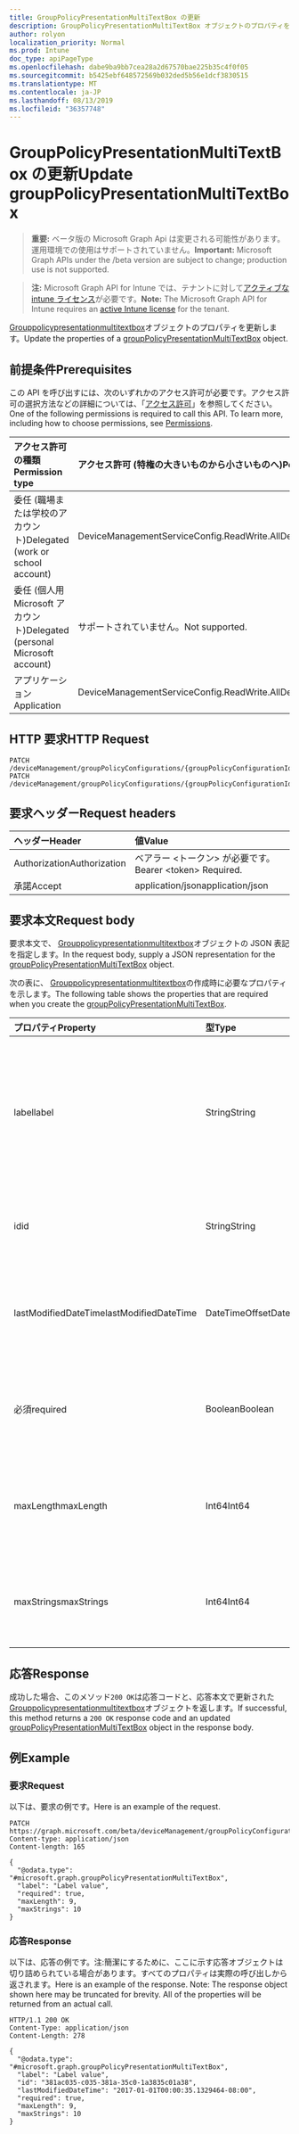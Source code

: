 ```yaml
---
title: GroupPolicyPresentationMultiTextBox の更新
description: GroupPolicyPresentationMultiTextBox オブジェクトのプロパティを更新します。
author: rolyon
localization_priority: Normal
ms.prod: Intune
doc_type: apiPageType
ms.openlocfilehash: dabe9ba9bb7cea28a2d67570bae225b35c4f0f05
ms.sourcegitcommit: b5425ebf648572569b032ded5b56e1dcf3830515
ms.translationtype: MT
ms.contentlocale: ja-JP
ms.lasthandoff: 08/13/2019
ms.locfileid: "36357748"
---
```

# <a name="update-grouppolicypresentationmultitextbox"></a><span data-ttu-id="2ec32-103">GroupPolicyPresentationMultiTextBox の更新</span><span class="sxs-lookup"><span data-stu-id="2ec32-103">Update groupPolicyPresentationMultiTextBox</span></span>

> <span data-ttu-id="2ec32-104">**重要:** ベータ版の Microsoft Graph Api は変更される可能性があります。運用環境での使用はサポートされていません。</span><span class="sxs-lookup"><span data-stu-id="2ec32-104">**Important:** Microsoft Graph APIs under the /beta version are subject to change; production use is not supported.</span></span>

> <span data-ttu-id="2ec32-105">**注:** Microsoft Graph API for Intune では、テナントに対して[アクティブな intune ライセンス](https://go.microsoft.com/fwlink/?linkid=839381)が必要です。</span><span class="sxs-lookup"><span data-stu-id="2ec32-105">**Note:** The Microsoft Graph API for Intune requires an [active Intune license](https://go.microsoft.com/fwlink/?linkid=839381) for the tenant.</span></span>

<span data-ttu-id="2ec32-106">[Grouppolicypresentationmultitextbox](../resources/intune-grouppolicy-grouppolicypresentationmultitextbox.md)オブジェクトのプロパティを更新します。</span><span class="sxs-lookup"><span data-stu-id="2ec32-106">Update the properties of a [groupPolicyPresentationMultiTextBox](../resources/intune-grouppolicy-grouppolicypresentationmultitextbox.md) object.</span></span>

## <a name="prerequisites"></a><span data-ttu-id="2ec32-107">前提条件</span><span class="sxs-lookup"><span data-stu-id="2ec32-107">Prerequisites</span></span>
<span data-ttu-id="2ec32-p101">この API を呼び出すには、次のいずれかのアクセス許可が必要です。アクセス許可の選択方法などの詳細については、「[アクセス許可](/graph/permissions-reference)」を参照してください。</span><span class="sxs-lookup"><span data-stu-id="2ec32-p101">One of the following permissions is required to call this API. To learn more, including how to choose permissions, see [Permissions](/graph/permissions-reference).</span></span>

|<span data-ttu-id="2ec32-110">アクセス許可の種類</span><span class="sxs-lookup"><span data-stu-id="2ec32-110">Permission type</span></span>|<span data-ttu-id="2ec32-111">アクセス許可 (特権の大きいものから小さいものへ)</span><span class="sxs-lookup"><span data-stu-id="2ec32-111">Permissions (from most to least privileged)</span></span>|
|:---|:---|
|<span data-ttu-id="2ec32-112">委任 (職場または学校のアカウント)</span><span class="sxs-lookup"><span data-stu-id="2ec32-112">Delegated (work or school account)</span></span>|<span data-ttu-id="2ec32-113">DeviceManagementServiceConfig.ReadWrite.All</span><span class="sxs-lookup"><span data-stu-id="2ec32-113">DeviceManagementServiceConfig.ReadWrite.All</span></span>|
|<span data-ttu-id="2ec32-114">委任 (個人用 Microsoft アカウント)</span><span class="sxs-lookup"><span data-stu-id="2ec32-114">Delegated (personal Microsoft account)</span></span>|<span data-ttu-id="2ec32-115">サポートされていません。</span><span class="sxs-lookup"><span data-stu-id="2ec32-115">Not supported.</span></span>|
|<span data-ttu-id="2ec32-116">アプリケーション</span><span class="sxs-lookup"><span data-stu-id="2ec32-116">Application</span></span>|<span data-ttu-id="2ec32-117">DeviceManagementServiceConfig.ReadWrite.All</span><span class="sxs-lookup"><span data-stu-id="2ec32-117">DeviceManagementServiceConfig.ReadWrite.All</span></span>|

## <a name="http-request"></a><span data-ttu-id="2ec32-118">HTTP 要求</span><span class="sxs-lookup"><span data-stu-id="2ec32-118">HTTP Request</span></span>
<!-- {
  "blockType": "ignored"
}
-->
``` http
PATCH /deviceManagement/groupPolicyConfigurations/{groupPolicyConfigurationId}/definitionValues/{groupPolicyDefinitionValueId}/presentationValues/{groupPolicyPresentationValueId}/presentation
PATCH /deviceManagement/groupPolicyConfigurations/{groupPolicyConfigurationId}/definitionValues/{groupPolicyDefinitionValueId}/presentationValues/{groupPolicyPresentationValueId}/presentation/definition/presentations/{groupPolicyPresentationId}
```

## <a name="request-headers"></a><span data-ttu-id="2ec32-119">要求ヘッダー</span><span class="sxs-lookup"><span data-stu-id="2ec32-119">Request headers</span></span>
|<span data-ttu-id="2ec32-120">ヘッダー</span><span class="sxs-lookup"><span data-stu-id="2ec32-120">Header</span></span>|<span data-ttu-id="2ec32-121">値</span><span class="sxs-lookup"><span data-stu-id="2ec32-121">Value</span></span>|
|:---|:---|
|<span data-ttu-id="2ec32-122">Authorization</span><span class="sxs-lookup"><span data-stu-id="2ec32-122">Authorization</span></span>|<span data-ttu-id="2ec32-123">ベアラー &lt;トークン&gt; が必要です。</span><span class="sxs-lookup"><span data-stu-id="2ec32-123">Bearer &lt;token&gt; Required.</span></span>|
|<span data-ttu-id="2ec32-124">承諾</span><span class="sxs-lookup"><span data-stu-id="2ec32-124">Accept</span></span>|<span data-ttu-id="2ec32-125">application/json</span><span class="sxs-lookup"><span data-stu-id="2ec32-125">application/json</span></span>|

## <a name="request-body"></a><span data-ttu-id="2ec32-126">要求本文</span><span class="sxs-lookup"><span data-stu-id="2ec32-126">Request body</span></span>
<span data-ttu-id="2ec32-127">要求本文で、 [Grouppolicypresentationmultitextbox](../resources/intune-grouppolicy-grouppolicypresentationmultitextbox.md)オブジェクトの JSON 表記を指定します。</span><span class="sxs-lookup"><span data-stu-id="2ec32-127">In the request body, supply a JSON representation for the [groupPolicyPresentationMultiTextBox](../resources/intune-grouppolicy-grouppolicypresentationmultitextbox.md) object.</span></span>

<span data-ttu-id="2ec32-128">次の表に、 [Grouppolicypresentationmultitextbox](../resources/intune-grouppolicy-grouppolicypresentationmultitextbox.md)の作成時に必要なプロパティを示します。</span><span class="sxs-lookup"><span data-stu-id="2ec32-128">The following table shows the properties that are required when you create the [groupPolicyPresentationMultiTextBox](../resources/intune-grouppolicy-grouppolicypresentationmultitextbox.md).</span></span>

|<span data-ttu-id="2ec32-129">プロパティ</span><span class="sxs-lookup"><span data-stu-id="2ec32-129">Property</span></span>|<span data-ttu-id="2ec32-130">型</span><span class="sxs-lookup"><span data-stu-id="2ec32-130">Type</span></span>|<span data-ttu-id="2ec32-131">説明</span><span class="sxs-lookup"><span data-stu-id="2ec32-131">Description</span></span>|
|:---|:---|:---|
|<span data-ttu-id="2ec32-132">label</span><span class="sxs-lookup"><span data-stu-id="2ec32-132">label</span></span>|<span data-ttu-id="2ec32-133">String</span><span class="sxs-lookup"><span data-stu-id="2ec32-133">String</span></span>|<span data-ttu-id="2ec32-134">任意のプレゼンテーションエンティティのローカライズされたテキストラベル。</span><span class="sxs-lookup"><span data-stu-id="2ec32-134">Localized text label for any presentation entity.</span></span> <span data-ttu-id="2ec32-135">既定値は空白です。</span><span class="sxs-lookup"><span data-stu-id="2ec32-135">The default value is empty.</span></span> <span data-ttu-id="2ec32-136">[GroupPolicyPresentation](../resources/intune-grouppolicy-grouppolicypresentation.md)から継承します。</span><span class="sxs-lookup"><span data-stu-id="2ec32-136">Inherited from [groupPolicyPresentation](../resources/intune-grouppolicy-grouppolicypresentation.md)</span></span>|
|<span data-ttu-id="2ec32-137">id</span><span class="sxs-lookup"><span data-stu-id="2ec32-137">id</span></span>|<span data-ttu-id="2ec32-138">String</span><span class="sxs-lookup"><span data-stu-id="2ec32-138">String</span></span>|<span data-ttu-id="2ec32-139">エンティティのキー。</span><span class="sxs-lookup"><span data-stu-id="2ec32-139">Key of the entity.</span></span> <span data-ttu-id="2ec32-140">[GroupPolicyPresentation](../resources/intune-grouppolicy-grouppolicypresentation.md)から継承します。</span><span class="sxs-lookup"><span data-stu-id="2ec32-140">Inherited from [groupPolicyPresentation](../resources/intune-grouppolicy-grouppolicypresentation.md)</span></span>|
|<span data-ttu-id="2ec32-141">lastModifiedDateTime</span><span class="sxs-lookup"><span data-stu-id="2ec32-141">lastModifiedDateTime</span></span>|<span data-ttu-id="2ec32-142">DateTimeOffset</span><span class="sxs-lookup"><span data-stu-id="2ec32-142">DateTimeOffset</span></span>|<span data-ttu-id="2ec32-143">エンティティが最後に変更された日付と時刻。</span><span class="sxs-lookup"><span data-stu-id="2ec32-143">The date and time the entity was last modified.</span></span> <span data-ttu-id="2ec32-144">[GroupPolicyPresentation](../resources/intune-grouppolicy-grouppolicypresentation.md)から継承します。</span><span class="sxs-lookup"><span data-stu-id="2ec32-144">Inherited from [groupPolicyPresentation](../resources/intune-grouppolicy-grouppolicypresentation.md)</span></span>|
|<span data-ttu-id="2ec32-145">必須</span><span class="sxs-lookup"><span data-stu-id="2ec32-145">required</span></span>|<span data-ttu-id="2ec32-146">Boolean</span><span class="sxs-lookup"><span data-stu-id="2ec32-146">Boolean</span></span>|<span data-ttu-id="2ec32-147">テキストボックスに値を入力する必要があります。</span><span class="sxs-lookup"><span data-stu-id="2ec32-147">Requirement to enter a value in the text box.</span></span> <span data-ttu-id="2ec32-148">既定値は False です。</span><span class="sxs-lookup"><span data-stu-id="2ec32-148">Default value is false.</span></span>|
|<span data-ttu-id="2ec32-149">maxLength</span><span class="sxs-lookup"><span data-stu-id="2ec32-149">maxLength</span></span>|<span data-ttu-id="2ec32-150">Int64</span><span class="sxs-lookup"><span data-stu-id="2ec32-150">Int64</span></span>|<span data-ttu-id="2ec32-151">テキストの最大文字数を指定する符号なし整数。</span><span class="sxs-lookup"><span data-stu-id="2ec32-151">An unsigned integer that specifies the maximum number of text characters.</span></span> <span data-ttu-id="2ec32-152">既定値は1023です。</span><span class="sxs-lookup"><span data-stu-id="2ec32-152">Default value is 1023.</span></span>|
|<span data-ttu-id="2ec32-153">maxStrings</span><span class="sxs-lookup"><span data-stu-id="2ec32-153">maxStrings</span></span>|<span data-ttu-id="2ec32-154">Int64</span><span class="sxs-lookup"><span data-stu-id="2ec32-154">Int64</span></span>|<span data-ttu-id="2ec32-155">文字列の最大数を指定する符号なし整数。</span><span class="sxs-lookup"><span data-stu-id="2ec32-155">An unsigned integer that specifies the maximum number of strings.</span></span> <span data-ttu-id="2ec32-156">既定値は 0 です。</span><span class="sxs-lookup"><span data-stu-id="2ec32-156">Default value is 0.</span></span>|



## <a name="response"></a><span data-ttu-id="2ec32-157">応答</span><span class="sxs-lookup"><span data-stu-id="2ec32-157">Response</span></span>
<span data-ttu-id="2ec32-158">成功した場合、このメソッド`200 OK`は応答コードと、応答本文で更新された[Grouppolicypresentationmultitextbox](../resources/intune-grouppolicy-grouppolicypresentationmultitextbox.md)オブジェクトを返します。</span><span class="sxs-lookup"><span data-stu-id="2ec32-158">If successful, this method returns a `200 OK` response code and an updated [groupPolicyPresentationMultiTextBox](../resources/intune-grouppolicy-grouppolicypresentationmultitextbox.md) object in the response body.</span></span>

## <a name="example"></a><span data-ttu-id="2ec32-159">例</span><span class="sxs-lookup"><span data-stu-id="2ec32-159">Example</span></span>

### <a name="request"></a><span data-ttu-id="2ec32-160">要求</span><span class="sxs-lookup"><span data-stu-id="2ec32-160">Request</span></span>
<span data-ttu-id="2ec32-161">以下は、要求の例です。</span><span class="sxs-lookup"><span data-stu-id="2ec32-161">Here is an example of the request.</span></span>
``` http
PATCH https://graph.microsoft.com/beta/deviceManagement/groupPolicyConfigurations/{groupPolicyConfigurationId}/definitionValues/{groupPolicyDefinitionValueId}/presentationValues/{groupPolicyPresentationValueId}/presentation
Content-type: application/json
Content-length: 165

{
  "@odata.type": "#microsoft.graph.groupPolicyPresentationMultiTextBox",
  "label": "Label value",
  "required": true,
  "maxLength": 9,
  "maxStrings": 10
}
```

### <a name="response"></a><span data-ttu-id="2ec32-162">応答</span><span class="sxs-lookup"><span data-stu-id="2ec32-162">Response</span></span>
<span data-ttu-id="2ec32-p108">以下は、応答の例です。注:簡潔にするために、ここに示す応答オブジェクトは切り詰められている場合があります。すべてのプロパティは実際の呼び出しから返されます。</span><span class="sxs-lookup"><span data-stu-id="2ec32-p108">Here is an example of the response. Note: The response object shown here may be truncated for brevity. All of the properties will be returned from an actual call.</span></span>
``` http
HTTP/1.1 200 OK
Content-Type: application/json
Content-Length: 278

{
  "@odata.type": "#microsoft.graph.groupPolicyPresentationMultiTextBox",
  "label": "Label value",
  "id": "381ac035-c035-381a-35c0-1a3835c01a38",
  "lastModifiedDateTime": "2017-01-01T00:00:35.1329464-08:00",
  "required": true,
  "maxLength": 9,
  "maxStrings": 10
}
```






